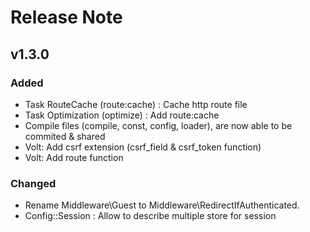 # Release Note

## v1.3.0

### Added
- Task RouteCache (route:cache) : Cache http route file
- Task Optimization (optimize) : Add route:cache
- Compile files (compile, const, config, loader), are now able to be commited & shared
- Volt: Add csrf extension (csrf_field & csrf_token function)
- Volt: Add route function

### Changed
- Rename Middleware\Guest to Middleware\RedirectIfAuthenticated.
- Config::Session : Allow to describe multiple store for session